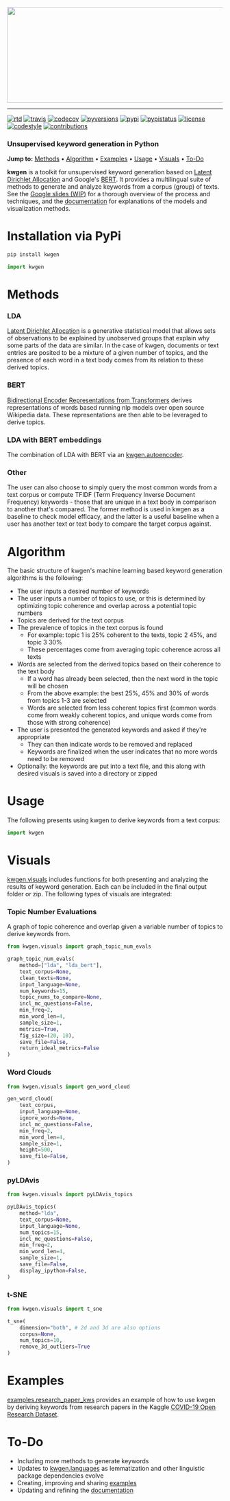 <div align="center">
  <a href="https://github.com/andrewtavis/kwgen"><img src="https://github.com/andrewtavis/kwgen/blob/main/resources/kwgen_logo_transparent.png" width="517" height="223"></a>
</div>

--------------------------------------

[![rtd](https://img.shields.io/readthedocs/kwgen.svg?logo=read-the-docs)](http://kwgen.readthedocs.io/en/latest/)
[![travis](https://img.shields.io/travis/andrewtavis/kwgen.svg?logo=travis-ci)](https://travis-ci.org/andrewtavis/kwgen)
[![codecov](https://codecov.io/gh/andrewtavis/kwgen/branch/master/graphs/badge.svg)](https://codecov.io/gh/andrewtavis/kwgen)
[![pyversions](https://img.shields.io/pypi/pyversions/kwgen.svg?logo=python)](https://pypi.org/project/kwgen/)
[![pypi](https://img.shields.io/pypi/v/kwgen.svg)](https://pypi.org/project/kwgen/)
[![pypistatus](https://img.shields.io/pypi/status/kwgen.svg)](https://pypi.org/project/kwgen/)
[![license](https://img.shields.io/github/license/andrewtavis/kwgen.svg)](https://github.com/andrewtavis/kwgen/blob/main/LICENSE)
[![codestyle](https://img.shields.io/badge/code%20style-black-000000.svg)](https://github.com/psf/black)
[![contributions](https://img.shields.io/badge/contributions-welcome-brightgreen.svg)](https://github.com/andrewtavis/kwgen/blob/main/CONTRIBUTING.md)

### Unsupervised keyword generation in Python

**Jump to:** [Methods](#methods) • [Algorithm](#algorithm) • [Examples](#examples) • [Usage](#usage) • [Visuals](#visuals) • [To-Do](#to-do)

**kwgen** is a toolkit for unsupervised keyword generation based on [Latent Dirichlet Allocation](https://en.wikipedia.org/wiki/Latent_Dirichlet_allocation) and Google's [BERT](https://github.com/google-research/bert). It provides a multilingual suite of methods to generate and analyze keywords from a corpus (group) of texts. See the [Google slides (WIP)](https://docs.google.com/presentation/d/1BNddaeipNQG1mUTjBYmrdpGC6xlBvAi3rapT88fkdBU/edit?usp=sharing) for a thorough overview of the process and techniques, and the [documentation](https://kwgen.readthedocs.io/en/latest/) for explanations of the models and visualization methods.

# Installation via PyPi
```bash
pip install kwgen
```

```python
import kwgen
```

# Methods

### LDA

[Latent Dirichlet Allocation](https://en.wikipedia.org/wiki/Latent_Dirichlet_allocation) is a generative statistical model that allows sets of observations to be explained by unobserved groups that explain why some parts of the data are similar. In the case of kwgen, documents or text entries are posited to be a mixture of a given number of topics, and the presence of each word in a text body comes from its relation to these derived topics.

### BERT

[Bidirectional Encoder Representations from Transformers](https://github.com/google-research/bert) derives representations of words based running nlp models over open source Wikipedia data. These representations are then able to be leveraged to derive topics.

### LDA with BERT embeddings

The combination of LDA with BERT via an [kwgen.autoencoder](https://github.com/andrewtavis/kwgen/blob/main/kwgen/autoencoder.py).

### Other

The user can also choose to simply query the most common words from a text corpus or compute TFIDF (Term Frequency Inverse Document Frequency) keywords - those that are unique in a text body in comparison to another that's compared. The former method is used in kwgen as a baseline to check model efficacy, and the latter is a useful baseline when a user has another text or text body to compare the target corpus against.

# Algorithm

The basic structure of kwgen's machine learning based keyword generation algorithms is the following:

- The user inputs a desired number of keywords
- The user inputs a number of topics to use, or this is determined by optimizing topic coherence and overlap across a potential topic numbers
- Topics are derived for the text corpus
- The prevalence of topics in the text corpus is found
  - For example: topic 1 is 25% coherent to the texts, topic 2 45%, and topic 3 30%
  - These percentages come from averaging topic coherence across all texts
- Words are selected from the derived topics based on their coherence to the text body
  - If a word has already been selected, then the next word in the topic will be chosen
  - From the above example: the best 25%, 45% and 30% of words from topics 1-3 are selected
  - Words are selected from less coherent topics first (common words come from weakly coherent topics, and unique words come from those with strong coherence)
- The user is presented the generated keywords and asked if they're appropriate
  - They can then indicate words to be removed and replaced
  - Keywords are finalized when the user indicates that no more words need to be removed
- Optionally: the keywords are put into a text file, and this along with desired visuals is saved into a directory or zipped

# Usage

The following presents using kwgen to derive keywords from a text corpus:

```python
import kwgen

```

# Visuals

[kwgen.visuals](https://github.com/andrewtavis/kwgen/blob/main/kwgen/visuals.py) includes functions for both presenting and analyzing the results of keyword generation. Each can be included in the final output folder or zip. The following types of visuals are integrated:

### Topic Number Evaluations

A graph of topic coherence and overlap given a variable number of topics to derive keywords from.

```python
from kwgen.visuals import graph_topic_num_evals

graph_topic_num_evals(
    method=["lda", "lda_bert"],
    text_corpus=None,
    clean_texts=None,
    input_language=None,
    num_keywords=15,
    topic_nums_to_compare=None,
    incl_mc_questions=False,
    min_freq=2,
    min_word_len=4,
    sample_size=1,
    metrics=True,
    fig_size=(20, 10),
    save_file=False,
    return_ideal_metrics=False
)
```

### Word Clouds

```python
from kwgen.visuals import gen_word_cloud

gen_word_cloud(
    text_corpus,
    input_language=None,
    ignore_words=None,
    incl_mc_questions=False,
    min_freq=2,
    min_word_len=4,
    sample_size=1,
    height=500,
    save_file=False,
)
```

### pyLDAvis

```python
from kwgen.visuals import pyLDAvis_topics

pyLDAvis_topics(
    method="lda",
    text_corpus=None,
    input_language=None,
    num_topics=15,
    incl_mc_questions=False,
    min_freq=2,
    min_word_len=4,
    sample_size=1,
    save_file=False,
    display_ipython=False,
)
```

### t-SNE

```python
from kwgen.visuals import t_sne

t_sne(
    dimension="both", # 2d and 3d are also options
    corpus=None,
    num_topics=10,
    remove_3d_outliers=True
)
```

# Examples

[examples.research_paper_kws](https://github.com/andrewtavis/kwgen/blob/main/examples/research_paper_kws.ipynb) provides an example of how to use kwgen by deriving keywords from research papers in the Kaggle [COVID-19 Open Research Dataset](https://www.kaggle.com/allen-institute-for-ai/CORD-19-research-challenge/).

# To-Do

- Including more methods to generate keywords
- Updates to [kwgen.languages](https://github.com/andrewtavis/kwgen/blob/main/kwgen/languages.py) as lemmatization and other linguistic package dependencies evolve
- Creating, improving and sharing [examples](https://github.com/andrewtavis/kwgen/tree/main/examples)
- Updating and refining the [documentation](https://kwgen.readthedocs.io/en/latest/)
